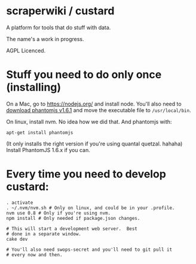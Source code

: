 # scraperwiki / custard #

A platform for tools that do stuff with data.

The name's a work in progress.

AGPL Licenced.

# Stuff you need to do only once (installing)

On a Mac, go to https://nodejs.org/ and install node. You'll also need to 
[download phantomjs v1.6.1](https://code.google.com/p/phantomjs/downloads/detail?name=phantomjs-1.6.1-macosx-static.zip) 
and move the executable file to `/usr/local/bin`.

On linux, install nvm.  No idea how we did that.  And phantomjs
with:

    apt-get install phantomjs

(It only installs the right version if you're using quantal
quetzal. hahaha)  Install PhantomJS 1.6.x if you can.

# Every time you need to develop custard:

    . activate
    . ~/.nvm/nvm.sh # Only on linux, and could be in your .profile.
    nvm use 0.8 # Only if you're using nvm.
    npm install # Only needed if package.json changes.

    # This will start a development web server.  Best
    # done in a separate window.
    cake dev

    # You'll also need swops-secret and you'll need to git pull it
    # every now and then.
